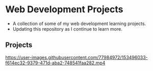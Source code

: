 # Web Development Projects
- A collection of some of my web development learning projects.
- Updating this repository as I continue to learn more.

## Projects


https://user-images.githubusercontent.com/77984972/153496033-f614ec32-9379-471d-aba2-748541faa282.mp4
